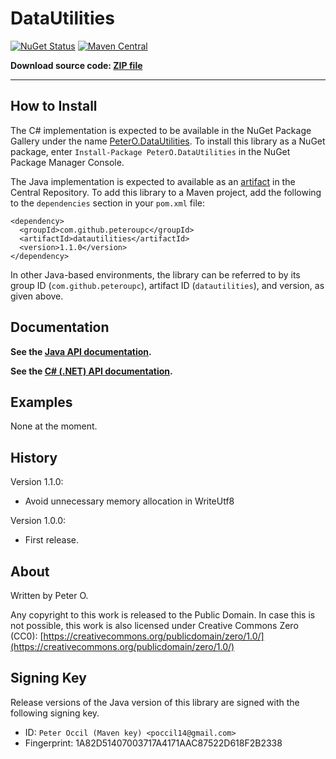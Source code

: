 DataUtilities
=======

[![NuGet Status](http://img.shields.io/nuget/v/PeterO.DataUtilities.svg?style=flat)](https://www.nuget.org/packages/PeterO.DataUtilities)
[![Maven Central](https://img.shields.io/maven-central/v/com.github.peteroupc/datautilities.svg?style=plastic)](https://search.maven.org/#search|ga|1|g%3A%22com.github.peteroupc%22%20AND%20a%3A%22datautilities%22)

**Download source code: [ZIP file](https://github.com/peteroupc/MailLib/archive/master.zip)**

----

How to Install
---------
The C# implementation is expected to be available in the
NuGet Package Gallery under the name
[PeterO.DataUtilities](https://www.nuget.org/packages/PeterO.DataUtilities). To install
this library as a NuGet package, enter `Install-Package PeterO.DataUtilities` in the
NuGet Package Manager Console.

The Java implementation is expected to available
as an [artifact](https://search.maven.org/#search|ga|1|g%3A%22com.github.peteroupc%22%20AND%20a%3A%22datautilities%22) in the Central Repository. To add this library to a Maven
project, add the following to the `dependencies` section in your `pom.xml` file:

    <dependency>
      <groupId>com.github.peteroupc</groupId>
      <artifactId>datautilities</artifactId>
      <version>1.1.0</version>
    </dependency>

In other Java-based environments, the library can be referred to by its
group ID (`com.github.peteroupc`), artifact ID (`datautilities`), and version, as given above.

Documentation
------------

**See the [Java API documentation](https://peteroupc.github.io/DataUtilities/api/).**

**See the [C# (.NET) API documentation](https://peteroupc.github.io/DataUtilities/docs/).**

Examples
-------------

None at the moment.

History
-----------

Version 1.1.0:

- Avoid unnecessary memory allocation in WriteUtf8

Version 1.0.0:

- First release.

About
-----------

Written by Peter O.

Any copyright to this work is released to the Public Domain.
In case this is not possible, this work is also
licensed under Creative Commons Zero (CC0):
[https://creativecommons.org/publicdomain/zero/1.0/](https://creativecommons.org/publicdomain/zero/1.0/)

## Signing Key

Release versions of the Java version of this library are signed with the following signing key.

- ID: `Peter Occil (Maven key) <poccil14@gmail.com>`
- Fingerprint: 1A82D51407003717A4171AAC87522D618F2B2338
